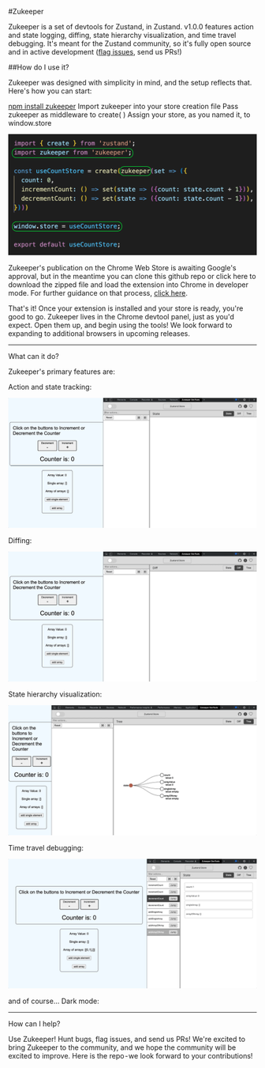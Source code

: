 #Zukeeper

Zukeeper is a set of devtools for Zustand, in Zustand. v1.0.0 features action and state logging, diffing, state hierarchy visualization, and time travel debugging. It's meant for the Zustand community, so it's fully open source and in active development ([flag issues](https://github.com/oslabs-beta/Zukeeper/issues), send us PRs!)

##How do I use it?

Zukeeper was designed with simplicity in mind, and the setup reflects that. Here's how you can start:

[npm install zukeeper](https://www.npmjs.com/package/zukeeper)
Import zukeeper into your store creation file
Pass zukeeper as middleware to create( )
Assign your store, as you named it, to window.store

![An image showing how to implement Zukeeper when creating a Zustand store](./README%20assets/zukeeperSetup.png)

Zukeeper's publication on the Chrome Web Store is awaiting Google's approval, but in the meantime you can clone this github repo or click here to download the zipped file and load the extension into Chrome in developer mode. For further guidance on that process, [click here](https://bashvlas.com/blog/install-chrome-extension-in-developer-mode/).

That's it! Once your extension is installed and your store is ready, you're good to go. Zukeeper lives in the Chrome devtool panel, just as you'd expect. Open them up, and begin using the tools! We look forward to expanding to additional browsers in upcoming releases.

---

What can it do?

Zukeeper's primary features are:

Action and state tracking:

![action and state tracking in Zukeeper](./README%20assets/stateActionTracking.gif)

Diffing:

![diffing in Zukeeper](./README%20assets/diffing.gif)

State hierarchy visualization:

![state hierarchy in Zukeeper](./README%20assets/treeVis.gif)

Time travel debugging:

![time travel debugging in Zukeeper](./README%20assets/timeTravel.gif)

and of course… Dark mode:



---

How can I help?

Use Zukeeper! Hunt bugs, flag issues, and send us PRs! We're excited to bring Zukeeper to the community, and we hope the community will be excited to improve. Here is the repo - we look forward to your contributions!